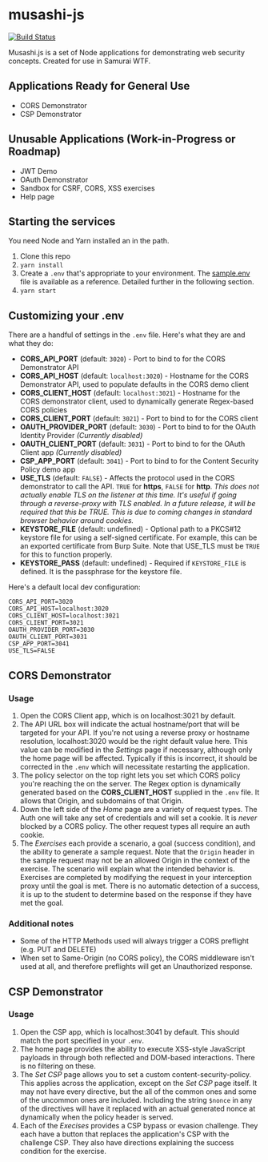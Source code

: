 # musashi-js
[![Build Status](https://travis-ci.org/SamuraiWTF/musashi-js.svg?branch=master)](https://travis-ci.org/SamuraiWTF/musashi-js)

Musashi.js is a set of Node applications for demonstrating web security concepts. Created for use in Samurai WTF.

## Applications Ready for General Use
 - CORS Demonstrator
 - CSP Demonstrator

 ## Unusable Applications (Work-in-Progress or Roadmap)
 - JWT Demo
 - OAuth Demonstrator
 - Sandbox for CSRF, CORS, XSS exercises
 - Help page

## Starting the services
You need Node and Yarn installed an in the path.
 1. Clone this repo
 2. `yarn install`
 3. Create a `.env` that's appropriate to your environment. The [sample.env](sample.env) file is available as a reference. Detailed further in the following section.
 4. `yarn start`

## Customizing your .env
There are a handful of settings in the `.env` file. Here's what they are and what they do:
 - **CORS_API_PORT** (default: `3020`) - Port to bind to for the CORS Demonstrator API
 - **CORS_API_HOST** (default: `localhost:3020`) - Hostname for the CORS Demonstrator API, used to populate defaults in the CORS demo client
 - **CORS_CLIENT_HOST** (default: `localhost:3021`) - Hostname for the CORS demonstrator client, used to dynamically generate Regex-based CORS policies
 - **CORS_CLIENT_PORT** (default: `3021`) - Port to bind to for the CORS client
 - **OAUTH_PROVIDER_PORT** (default: `3030`) - Port to bind to for the OAuth Identity Provider *(Currently disabled)*
 - **OAUTH_CLIENT_PORT** (default: `3031`) - Port to bind to for the OAuth Client app *(Currently disabled)*
 - **CSP_APP_PORT** (default: `3041`) - Port to bind to for the Content Security Policy demo app
 - **USE_TLS** (default: `FALSE`) - Affects the protocol used in the CORS demonstrator to call the API. `TRUE` for **https**, `FALSE` for **http**. *This does not actually enable TLS on the listener at this time. It's useful if going through a reverse-proxy with TLS enabled. In a future release, it will be required that this be TRUE. This is due to coming changes in standard browser behavior around cookies.*
 - **KEYSTORE_FILE** (default: undefined) - Optional path to a PKCS#12 keystore file for using a self-signed certificate. For example, this can be an exported certificate from Burp Suite. Note that USE_TLS must be `TRUE` for this to function properly.
 - **KEYSTORE_PASS** (default: undefined) - Required if `KEYSTORE_FILE` is defined. It is the passphrase for the keystore file.

Here's a default local dev configuration:
```
CORS_API_PORT=3020
CORS_API_HOST=localhost:3020
CORS_CLIENT_HOST=localhost:3021
CORS_CLIENT_PORT=3021
OAUTH_PROVIDER_PORT=3030
OAUTH_CLIENT_PORT=3031
CSP_APP_PORT=3041
USE_TLS=FALSE
```

## CORS Demonstrator
### Usage
 1. Open the CORS Client app, which is on localhost:3021 by default.
 2. The API URL box will indicate the actual hostname/port that will be targeted for your API. If you're not using a reverse proxy or hostname resolution, localhost:3020 would be the right default value here. This value can be modified in the *Settings* page if necessary, although only the home page will be affected. Typically if this is incorrect, it should be corrected in the `.env` which will necessitate restarting the application.
 3. The policy selector on the top right lets you set which CORS policy you're reaching the on the server. The Regex option is dynamically generated based on the **CORS_CLIENT_HOST** supplied in the `.env` file. It allows that Origin, and subdomains of that Origin.
 4. Down the left side of the *Home* page are a variety of request types. The Auth one will take any set of credentials and will set a cookie. It is *never* blocked by a CORS policy. The other request types all require an auth cookie.
 5. The *Exercises* each provide a scenario, a goal (success condition), and the ability to generate a sample request. Note that the `Origin` header in the sample request may not be an allowed Origin in the context of the exercise. The scenario will explain what the intended behavior is. Exercises are completed by modifying the request in your interception proxy until the goal is met. There is no automatic detection of a success, it is up to the student to determine based on the response if they have met the goal.

### Additional notes
 - Some of the HTTP Methods used will always trigger a CORS preflight (e.g. PUT and DELETE)
 - When set to Same-Origin (no CORS policy), the CORS middleware isn't used at all, and therefore preflights will get an Unauthorized response.


 ## CSP Demonstrator
 ### Usage
  1. Open the CSP app, which is localhost:3041 by default. This should match the port specified in your `.env`.
  2. The home page provides the ability to execute XSS-style JavaScript payloads in through both reflected and DOM-based interactions. There is no filtering on these.
  3. The *Set CSP* page allows you to set a custom content-security-policy. This applies across the application, except on the *Set CSP* page itself. It may not have every directive, but the all of the common ones and some of the uncommon ones are included. Including the string `$nonce` in any of the directives will have it replaced with an actual generated nonce at dynamically when the policy header is served.
  4. Each of the *Execises* provides a CSP bypass or evasion challenge. They each have a button that replaces the application's CSP with the challenge CSP. They also have directions explaining the success condition for the exercise.
 
